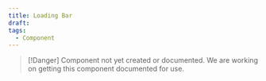 ```yaml
---
title: Loading Bar
draft: 
tags:
  - Component
---
```

> [!Danger] Component not yet created or documented.
> We are working on getting this component documented for use.

